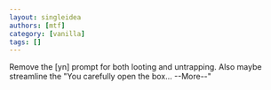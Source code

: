 ```yaml
---
layout: singleidea
authors: [mtf]
category: [vanilla]
tags: []
---
```

Remove the [yn] prompt for both looting and untrapping. Also maybe streamline the "You carefully open the box... --More--"

